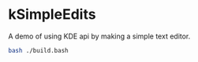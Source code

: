 # kSimpleEdits

A demo of using KDE api by making a simple text editor.

```bash
bash ./build.bash
```
